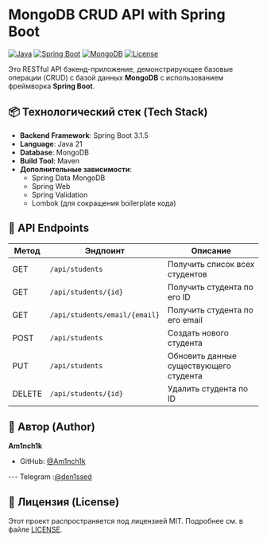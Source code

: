 # MongoDB CRUD API with Spring Boot

[![Java](https://img.shields.io/badge/Java-17+-blue?logo=openjdk)](https://openjdk.java.net/)
[![Spring Boot](https://img.shields.io/badge/Spring%20Boot-3.1.5-brightgreen?logo=springboot)](https://spring.io/projects/spring-boot)
[![MongoDB](https://img.shields.io/badge/MongoDB-7.0-green?logo=mongodb)](https://www.mongodb.com/)
[![License](https://img.shields.io/badge/License-MIT-yellow.svg)](https://opensource.org/licenses/MIT)

Это RESTful API бэкенд-приложение, демонстрирующее базовые операции (CRUD) с базой данных **MongoDB** с использованием фреймворка **Spring Boot**.

## 📦 Технологический стек (Tech Stack)

- **Backend Framework**: Spring Boot 3.1.5
- **Language**: Java 21
- **Database**: MongoDB
- **Build Tool**: Maven
- **Дополнительные зависимости**:
  - Spring Data MongoDB
  - Spring Web
  - Spring Validation
  - Lombok (для сокращения boilerplate кода)


## 📡 API Endpoints

| Метод | Эндпоинт                     | Описание                                  |
|-------|-------------------------------|-------------------------------------------|
| GET   | `/api/students`               | Получить список всех студентов            |
| GET   | `/api/students/{id}`          | Получить студента по его ID               |
| GET   | `/api/students/email/{email}` | Получить студента по его email            |
| POST  | `/api/students`               | Создать нового студента                   |
| PUT   | `/api/students`               | Обновить данные существующего студента    |
| DELETE| `/api/students/{id}`          | Удалить студента по ID                    |

## 👤 Автор (Author)
**Am1nch1k**

- GitHub: [@Am1nch1k](https://github.com/Am1nch1k)

--- Telegram :[@den1ssed](https://web.telegram.org/k/#@den1ssed)

## 📜 Лицензия (License)

Этот проект распространяется под лицензией MIT. Подробнее см. в файле [LICENSE](LICENSE).

```
